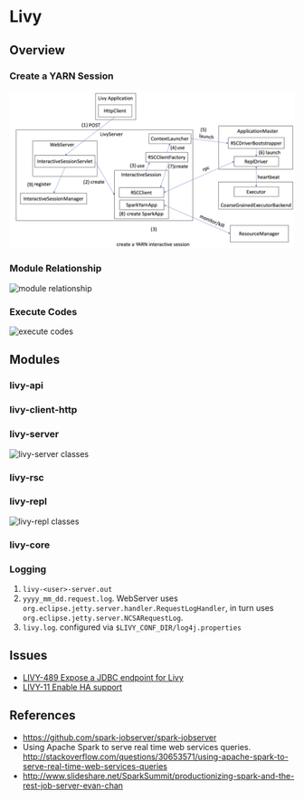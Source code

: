 # Livy

## Overview

### Create a YARN Session
![create a YARN session](livy-create-session.png)

### Module Relationship

![module relationship](livy-module-relationship.png)

### Execute Codes

![execute codes](livy-repl-execute-code.png)

## Modules

### livy-api


### livy-client-http


### livy-server

![livy-server classes](livy-server-classes.png)

### livy-rsc


### livy-repl

![livy-repl classes](livy-repl-classes.png)

### livy-core


### Logging

1. `livy-<user>-server.out`
2. `yyyy_mm_dd.request.log`. WebServer uses `org.eclipse.jetty.server.handler.RequestLogHandler`, 
in turn uses `org.eclipse.jetty.server.NCSARequestLog`.
3. `livy.log`. configured via `$LIVY_CONF_DIR/log4j.properties`

## Issues

* [LIVY-489 Expose a JDBC endpoint for Livy](https://issues.apache.org/jira/browse/LIVY-489)
* [LIVY-11 Enable HA support](https://issues.cloudera.org/browse/LIVY-11)

## References
* https://github.com/spark-jobserver/spark-jobserver
* Using Apache Spark to serve real time web services queries. http://stackoverflow.com/questions/30653571/using-apache-spark-to-serve-real-time-web-services-queries
* http://www.slideshare.net/SparkSummit/productionizing-spark-and-the-rest-job-server-evan-chan
